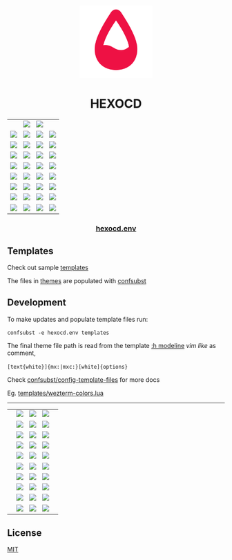 <!-- mxc: path=./README.md -->

<div align="center">
  <img src=".github/assets/icon.png" width="168px"/>
  <h1>HEXOCD</h1>
</div>

<div align="center">
  <table>
    <tbody>
      <tr>
        <td></td>
        <td><img width="96" src="https://placehold.co/96/BBDDFF/111122.webp?text=XFG&font=oswald"/></td>
        <td><img width="96" src="https://placehold.co/96/111122/BBDDFF.webp?text=XBG&font=oswald"/></td>
        <td></td>
      </tr>
      <tr>
        <td><img width="96" src="https://placehold.co/96/BB5588/BBDDFF.webp?text=CY1&font=oswald"/></td>
        <td><img width="96" src="https://placehold.co/96/CC4477/BBDDFF.webp?text=C09&font=oswald"/></td>
        <td><img width="96" src="https://placehold.co/96/DD3366/BBDDFF.webp?text=C01&font=oswald"/></td>
        <td><img width="96" src="https://placehold.co/96/EE2255/BBDDFF.webp?text=CX1&font=oswald"/></td>
      </tr>
      <tr>
        <td><img width="96" src="https://placehold.co/96/77DD55/BBDDFF.webp?text=CY2&font=oswald"/></td>
        <td><img width="96" src="https://placehold.co/96/55CC44/BBDDFF.webp?text=C10&font=oswald"/></td>
        <td><img width="96" src="https://placehold.co/96/33BB33/BBDDFF.webp?text=C02&font=oswald"/></td>
        <td><img width="96" src="https://placehold.co/96/11AA22/BBDDFF.webp?text=CX2&font=oswald"/></td>
      </tr>
      <tr>
        <td><img width="96" src="https://placehold.co/96/CCEE66/BBDDFF.webp?text=CY3&font=oswald"/></td>
        <td><img width="96" src="https://placehold.co/96/DDDD44/BBDDFF.webp?text=C11&font=oswald"/></td>
        <td><img width="96" src="https://placehold.co/96/EECC22/BBDDFF.webp?text=C03&font=oswald"/></td>
        <td><img width="96" src="https://placehold.co/96/FFBB00/BBDDFF.webp?text=CX3&font=oswald"/></td>
      </tr>
      <tr>
        <td><img width="96" src="https://placehold.co/96/88BBCC/BBDDFF.webp?text=CY4&font=oswald"/></td>
        <td><img width="96" src="https://placehold.co/96/77AADD/BBDDFF.webp?text=C12&font=oswald"/></td>
        <td><img width="96" src="https://placehold.co/96/1188EE/BBDDFF.webp?text=C04&font=oswald"/></td>
        <td><img width="96" src="https://placehold.co/96/2266FF/BBDDFF.webp?text=CX4&font=oswald"/></td>
      </tr>
      <tr>
        <td><img width="96" src="https://placehold.co/96/77AADD/BBDDFF.webp?text=CY5&font=oswald"/></td>
        <td><img width="96" src="https://placehold.co/96/6688CC/BBDDFF.webp?text=C13&font=oswald"/></td>
        <td><img width="96" src="https://placehold.co/96/5566EE/BBDDFF.webp?text=C05&font=oswald"/></td>
        <td><img width="96" src="https://placehold.co/96/6655FF/BBDDFF.webp?text=CX5&font=oswald"/></td>
      </tr>
      <tr>
        <td><img width="96" src="https://placehold.co/96/88EECC/BBDDFF.webp?text=CY6&font=oswald"/></td>
        <td><img width="96" src="https://placehold.co/96/66DDDD/BBDDFF.webp?text=C14&font=oswald"/></td>
        <td><img width="96" src="https://placehold.co/96/44CCEE/BBDDFF.webp?text=C06&font=oswald"/></td>
        <td><img width="96" src="https://placehold.co/96/11AAFF/BBDDFF.webp?text=CX6&font=oswald"/></td>
      </tr>
      <tr>
        <td><img width="96" src="https://placehold.co/96/BBDDFF/BBDDFF.webp?text=CY7&font=oswald"/></td>
        <td><img width="96" src="https://placehold.co/96/AACCFF/BBDDFF.webp?text=C15&font=oswald"/></td>
        <td><img width="96" src="https://placehold.co/96/667788/BBDDFF.webp?text=C07&font=oswald"/></td>
        <td><img width="96" src="https://placehold.co/96/334455/BBDDFF.webp?text=CX7&font=oswald"/></td>
      </tr>
      <tr>
        <td><img width="96" src="https://placehold.co/96/556688/BBDDFF.webp?text=CY0&font=oswald"/></td>
        <td><img width="96" src="https://placehold.co/96/445566/BBDDFF.webp?text=C08&font=oswald"/></td>
        <td><img width="96" src="https://placehold.co/96/222233/BBDDFF.webp?text=C00&font=oswald"/></td>
        <td><img width="96" src="https://placehold.co/96/111122/BBDDFF.webp?text=CX0&font=oswald"/></td>
      </tr>
    </tbody>
  </table>
</div>


<div align="center">
    <h3><a href="hexocd.env">hexocd.env</a></h3>
</div>


Templates
---------

Check out sample [templates](./templates)

The files in [themes](./themes) are populated with [confsubst](https://github.com/metaory/confsubst)


Development
-----------
To make updates and populate template files run:

	confsubst -e hexocd.env templates

The final theme file path is read from the template [:h modeline](https://neovim.io/doc/user/options.html#modeline) _vim like_ as comment,


`[text{white}]{mx:|mxc:}[white]{options}`

Check [confsubst/config-template-files](https://github.com/metaory/confsubst/tree/master?tab=readme-ov-file#config-template-files) for more docs

Eg. [templates/wezterm-colors.lua](templates/wezterm-colors.lua)

<div align="center">
  <table>
    <tbody>
      <tr>
        <td></td>
        <td><img width="96" src="https://placehold.co/96/EE2255/000000.webp?text=S&font=oswald"/></td>
        <td><img width="96" src="https://placehold.co/96/3311FF/FFFFFF.webp?text=W&font=oswald"/></td>
        <td><img width="96" src="https://placehold.co/96/11AA22/000000.webp?text=E&font=oswald"/></td>
        <td></td>
      </tr>
      <hr>
      <tr>
        <td></td>
        <td><img width="96" src="https://placehold.co/96/AA7799/000.webp?text=SK9&font=oswald"/></td>
        <td><img width="96" src="https://placehold.co/96/7799AA/000.webp?text=WK9&font=oswald"/></td>
        <td><img width="96" src="https://placehold.co/96/77AA99/000.webp?text=EK9&font=oswald"/></td>
        <td></td>
      </tr>
      <tr>
        <td></td>
        <td><img width="96" src="https://placehold.co/96/996688/000.webp?text=SK8&font=oswald"/></td>
        <td><img width="96" src="https://placehold.co/96/668899/000.webp?text=WK8&font=oswald"/></td>
        <td><img width="96" src="https://placehold.co/96/669988/000.webp?text=EK8&font=oswald"/></td>
        <td></td>
      </tr>
      <tr>
        <td></td>
        <td><img width="96" src="https://placehold.co/96/885577/000.webp?text=SK7&font=oswald"/></td>
        <td><img width="96" src="https://placehold.co/96/557788/000.webp?text=WK7&font=oswald"/></td>
        <td><img width="96" src="https://placehold.co/96/558877/000.webp?text=EK7&font=oswald"/></td>
        <td></td>
      </tr>
      <tr>
        <td></td>
        <td><img width="96" src="https://placehold.co/96/774466/000.webp?text=SK6&font=oswald"/></td>
        <td><img width="96" src="https://placehold.co/96/446677/000.webp?text=WK6&font=oswald"/></td>
        <td><img width="96" src="https://placehold.co/96/447766/000.webp?text=EK6&font=oswald"/></td>
        <td></td>
      </tr>
      <tr>
        <td></td>
        <td><img width="96" src="https://placehold.co/96/663355/000.webp?text=SK5&font=oswald"/></td>
        <td><img width="96" src="https://placehold.co/96/335566/000.webp?text=WK5&font=oswald"/></td>
        <td><img width="96" src="https://placehold.co/96/336655/000.webp?text=EK5&font=oswald"/></td>
        <td></td>
      </tr>
      <tr>
        <td></td>
        <td><img width="96" src="https://placehold.co/96/552244/FFF.webp?text=SK4&font=oswald"/></td>
        <td><img width="96" src="https://placehold.co/96/224455/FFF.webp?text=WK4&font=oswald"/></td>
        <td><img width="96" src="https://placehold.co/96/225544/FFF.webp?text=EK4&font=oswald"/></td>
        <td></td>
      </tr>
      <tr>
        <td></td>
        <td><img width="96" src="https://placehold.co/96/441133/FFF.webp?text=SK3&font=oswald"/></td>
        <td><img width="96" src="https://placehold.co/96/113344/FFF.webp?text=WK3&font=oswald"/></td>
        <td><img width="96" src="https://placehold.co/96/114433/FFF.webp?text=EK3&font=oswald"/></td>
        <td></td>
      </tr>
      <tr>
        <td></td>
        <td><img width="96" src="https://placehold.co/96/330022/FFF.webp?text=SK2&font=oswald"/></td>
        <td><img width="96" src="https://placehold.co/96/002233/FFF.webp?text=WK2&font=oswald"/></td>
        <td><img width="96" src="https://placehold.co/96/003322/FFF.webp?text=EK2&font=oswald"/></td>
        <td></td>
      </tr>
      <tr>
        <td></td>
        <td><img width="96" src="https://placehold.co/96/220011/FFF.webp?text=SK1&font=oswald"/></td>
        <td><img width="96" src="https://placehold.co/96/001122/FFF.webp?text=WK1&font=oswald"/></td>
        <td><img width="96" src="https://placehold.co/96/002211/FFF.webp?text=EK1&font=oswald"/></td>
        <td></td>
      </tr>
    </tbody>
  </table>
</div>



## License

[MIT](LICENSE)
